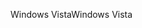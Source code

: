 <span data-ttu-id="83575-101">Windows Vista</span><span class="sxs-lookup"><span data-stu-id="83575-101">Windows Vista</span></span>